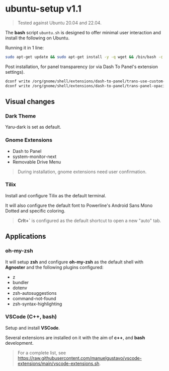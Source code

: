# ubuntu-setup v1.1

> Tested against Ubuntu 20.04 and 22.04.

The **bash** script `ubuntu.sh` is designed to offer minimal user interaction and install the following on Ubuntu.

Running it in 1 line:

``` bash
sudo apt-get update && sudo apt-get install -y -q wget && /bin/bash -c "$(wget --no-cache -O- https://raw.githubusercontent.com/manuelgustavo/ubuntu-setup/main/ubuntu.sh)"
```

Post installation, for panel transparency (or via Dash To Panel's extension settings).

``` bash
dconf write /org/gnome/shell/extensions/dash-to-panel/trans-use-custom-opacity true
dconf write /org/gnome/shell/extensions/dash-to-panel/trans-panel-opacity 0.4
```

## Visual changes

### Dark Theme

Yaru-dark is set as default.

### Gnome Extensions

- Dash to Panel
- system-monitor-next
- Removable Drive Menu

> During installation, gnome extensions need user confirmation.

### Tilix

Install and configure Tilix as the default terminal.

It will also configure the default font to Powerline's Android Sans Mono Dotted and specific coloring.

> **Crlt+`** is configured as the default shortcut to open a new "auto" tab.

## Applications
### oh-my-zsh

It will setup **zsh** and configure **oh-my-zsh** as the default shell with **Agnoster**  and the following plugins configured:

- z
- bundler
- dotenv
- zsh-autosuggestions
- command-not-found
- zsh-syntax-highlighting

### VSCode (C++, bash)

Setup and install **VSCode**.

Several extensions are installed on it with the aim of **c++**, and **bash** development.

> For a complete list, see <https://raw.githubusercontent.com/manuelgustavo/vscode-extensions/main/vscode-extensions.sh>.
